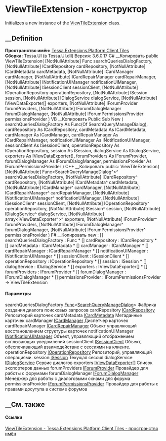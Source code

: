 # ViewTileExtension - конструктор
Initializes a new instance of the
[ViewTileExtension](T_Tessa_Extensions_Platform_Client_Tiles_ViewTileExtension.htm)
class.
## __Definition
 **Пространство имён:**
[Tessa.Extensions.Platform.Client.Tiles](N_Tessa_Extensions_Platform_Client_Tiles.htm)  
 **Сборка:** Tessa.UI (в Tessa.UI.dll) Версия: 3.6.0.17
C# __Копировать
     public ViewTileExtension(
    	[NotNullAttribute] Func<SearchQueryManageDialog> searchQueriesDialogFactory,
    	[NotNullAttribute] ICardRepository cardRepository,
    	[NotNullAttribute] ICardMetadata cardMetadata,
    	[NotNullAttribute] ICardManager cardManager,
    	[NotNullAttribute] ICardRepairManager cardRepairManager,
    	[NotNullAttribute] INotificationUIManager notificationUIManager,
    	[NotNullAttribute] ISessionClient sessionClient,
    	[NotNullAttribute] IOperationRepository operationRepository,
    	[NotNullAttribute] ISession session,
    	[NotNullAttribute] IDialogService dialogService,
    	[NotNullAttribute] IViewDataExporter[] exporters,
    	[NotNullAttribute] IForumProvider forumProviders,
    	[NotNullAttribute] IForumDialogManager forumDialogManager,
    	[NotNullAttribute] IForumPermissionsProvider permissionsProvider
    )
VB __Копировать
     Public Sub New ( 
    	<NotNullAttribute> searchQueriesDialogFactory As Func(Of SearchQueryManageDialog),
    	<NotNullAttribute> cardRepository As ICardRepository,
    	<NotNullAttribute> cardMetadata As ICardMetadata,
    	<NotNullAttribute> cardManager As ICardManager,
    	<NotNullAttribute> cardRepairManager As ICardRepairManager,
    	<NotNullAttribute> notificationUIManager As INotificationUIManager,
    	<NotNullAttribute> sessionClient As ISessionClient,
    	<NotNullAttribute> operationRepository As IOperationRepository,
    	<NotNullAttribute> session As ISession,
    	<NotNullAttribute> dialogService As IDialogService,
    	<NotNullAttribute> exporters As IViewDataExporter(),
    	<NotNullAttribute> forumProviders As IForumProvider,
    	<NotNullAttribute> forumDialogManager As IForumDialogManager,
    	<NotNullAttribute> permissionsProvider As IForumPermissionsProvider
    )
C++ __Копировать
     public:
    ViewTileExtension(
    	[NotNullAttribute] Func<SearchQueryManageDialog^>^ searchQueriesDialogFactory, 
    	[NotNullAttribute] ICardRepository^ cardRepository, 
    	[NotNullAttribute] ICardMetadata^ cardMetadata, 
    	[NotNullAttribute] ICardManager^ cardManager, 
    	[NotNullAttribute] ICardRepairManager^ cardRepairManager, 
    	[NotNullAttribute] INotificationUIManager^ notificationUIManager, 
    	[NotNullAttribute] ISessionClient^ sessionClient, 
    	[NotNullAttribute] IOperationRepository^ operationRepository, 
    	[NotNullAttribute] ISession^ session, 
    	[NotNullAttribute] IDialogService^ dialogService, 
    	[NotNullAttribute] array<IViewDataExporter^>^ exporters, 
    	[NotNullAttribute] IForumProvider^ forumProviders, 
    	[NotNullAttribute] IForumDialogManager^ forumDialogManager, 
    	[NotNullAttribute] IForumPermissionsProvider^ permissionsProvider
    )
F# __Копировать
     new : 
            [<NotNullAttribute>] searchQueriesDialogFactory : Func<SearchQueryManageDialog> * 
            [<NotNullAttribute>] cardRepository : ICardRepository * 
            [<NotNullAttribute>] cardMetadata : ICardMetadata * 
            [<NotNullAttribute>] cardManager : ICardManager * 
            [<NotNullAttribute>] cardRepairManager : ICardRepairManager * 
            [<NotNullAttribute>] notificationUIManager : INotificationUIManager * 
            [<NotNullAttribute>] sessionClient : ISessionClient * 
            [<NotNullAttribute>] operationRepository : IOperationRepository * 
            [<NotNullAttribute>] session : ISession * 
            [<NotNullAttribute>] dialogService : IDialogService * 
            [<NotNullAttribute>] exporters : IViewDataExporter[] * 
            [<NotNullAttribute>] forumProviders : IForumProvider * 
            [<NotNullAttribute>] forumDialogManager : IForumDialogManager * 
            [<NotNullAttribute>] permissionsProvider : IForumPermissionsProvider -> ViewTileExtension
#### Параметры
searchQueriesDialogFactory
[Func](https://learn.microsoft.com/dotnet/api/system.func-1)<[SearchQueryManageDialog](T_Tessa_UI_Views_SearchQueryManageDialog.htm)>
     Фабрика создания диалога поисковых запросов 
cardRepository [ICardRepository](T_Tessa_Cards_ICardRepository.htm)
     Репозиторий карточек 
cardMetadata [ICardMetadata](T_Tessa_Cards_ICardMetadata.htm)
     Метаданные карточек 
cardManager [ICardManager](T_Tessa_Cards_ICardManager.htm)
     Диспетчер карточек 
cardRepairManager [ICardRepairManager](T_Tessa_Cards_ICardRepairManager.htm)
     Объект управляющий восстановлением структуры карточек 
notificationUIManager
[INotificationUIManager](T_Tessa_UI_Notifications_INotificationUIManager.htm)
     Объект, управляющий отображением всплывающих уведомлений 
sessionClient [ISessionClient](T_Tessa_Platform_Runtime_ISessionClient.htm)
     Объект, обеспечивающий взаимодействие с сессиями на клиенте. 
operationRepository
[IOperationRepository](T_Tessa_Platform_Operations_IOperationRepository.htm)
     Репозиторий, управляющий операциями. 
session [ISession](T_Tessa_Platform_Runtime_ISession.htm)
     Текущая сессия 
dialogService [IDialogService](T_Tessa_UI_Controls_IDialogService.htm)
     Сервис диалогов 
exporters [IViewDataExporter](T_Tessa_UI_Views_Export_IViewDataExporter.htm)[]
     Список экспортеров данных 
forumProviders [IForumProvider](T_Tessa_Forums_IForumProvider.htm)
     Провайдер для работы с форумами 
forumDialogManager
[IForumDialogManager](T_Tessa_UI_Controls_Forums_IForumDialogManager.htm)
     Менеджер для работы с диалоговыми окнами для форума 
permissionsProvider
[IForumPermissionsProvider](T_Tessa_Forums_IForumPermissionsProvider.htm)
     Провайдер для работы с правами досутупа в системе форумов 
## __См. также
#### Ссылки
[ViewTileExtension -
](T_Tessa_Extensions_Platform_Client_Tiles_ViewTileExtension.htm)
[Tessa.Extensions.Platform.Client.Tiles - пространство
имён](N_Tessa_Extensions_Platform_Client_Tiles.htm)
